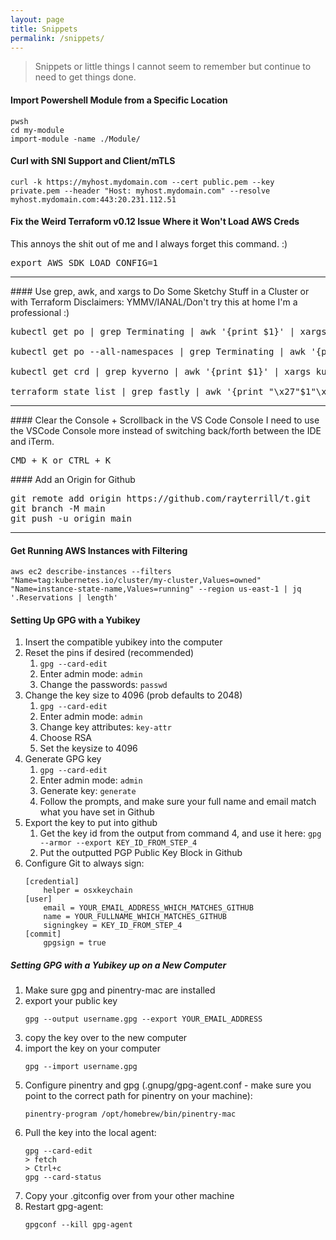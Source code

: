```yaml
---
layout: page
title: Snippets
permalink: /snippets/
---
```


> Snippets or little things I cannot seem to remember but continue to need to get things done.

#### Import Powershell Module from a Specific Location
```
pwsh
cd my-module
import-module -name ./Module/
```
#### Curl with SNI Support and Client/mTLS
```
curl -k https://myhost.mydomain.com --cert public.pem --key private.pem --header "Host: myhost.mydomain.com" --resolve myhost.mydomain.com:443:20.231.112.51
```
#### Fix the Weird Terraform v0.12 Issue Where it Won't Load AWS Creds
This annoys the shit out of me and I always forget this command. :)
<pre class=code>
export AWS_SDK_LOAD_CONFIG=1
</pre>
<hr />
#### Use grep, awk, and xargs to Do Some Sketchy Stuff in a Cluster or with Terraform
Disclaimers: YMMV/IANAL/Don't try this at home I'm a professional :)

<pre class="code">
kubectl get po | grep Terminating | awk '{print $1}' | xargs kubectl delete po --force --grace-period=0

kubectl get po --all-namespaces | grep Terminating | awk '{print $2 " " $1}' | xargs printf 'kubectl delete po %s -n %s --force --grace-period=0\n'

kubectl get crd | grep kyverno | awk '{print $1}' | xargs kubectl delete crd

terraform state list | grep fastly | awk '{print "\x27"$1"\x27"}' | xargs terraform state rm #single quotes around the string
</pre>
<hr />
#### Clear the Console + Scrollback in the VS Code Console
I need to use the VSCode Console more instead of switching back/forth between the IDE and iTerm.
<pre class="code">
<kbd>CMD + K</kbd> or <kbd>CTRL + K</kbd>
</pre>
#### Add an Origin for Github
<pre class="code">
git remote add origin https://github.com/rayterrill/t.git
git branch -M main
git push -u origin main
</pre>
<hr />

#### Get Running AWS Instances with Filtering
```
aws ec2 describe-instances --filters "Name=tag:kubernetes.io/cluster/my-cluster,Values=owned" "Name=instance-state-name,Values=running" --region us-east-1 | jq '.Reservations | length'
```

#### Setting Up GPG with a Yubikey

1. Insert the compatible yubikey into the computer
2. Reset the pins if desired (recommended)
    1. `gpg --card-edit`
    2. Enter admin mode: `admin`
    3. Change the passwords: `passwd`
3. Change the key size to 4096 (prob defaults to 2048)
    1. `gpg --card-edit`
    2. Enter admin mode: `admin`
    3. Change key attributes: `key-attr`
    4. Choose RSA
    5. Set the keysize to 4096
4. Generate GPG key
    1. `gpg --card-edit`
    2. Enter admin mode: `admin`
    3. Generate key: `generate`
    4. Follow the prompts, and make sure your full name and email match what you have set in Github
5. Export the key to put into github
    1. Get the key id from the output from command 4, and use it here: `gpg --armor --export KEY_ID_FROM_STEP_4`
    2. Put the outputted PGP Public Key Block in Github
6. Configure Git to always sign:
    ```
    [credential]
        helper = osxkeychain
    [user]
        email = YOUR_EMAIL_ADDRESS_WHICH_MATCHES_GITHUB
        name = YOUR_FULLNAME_WHICH_MATCHES_GITHUB
        signingkey = KEY_ID_FROM_STEP_4
    [commit]
        gpgsign = true
    ```

##### Setting GPG with a Yubikey up on a New Computer

1. Make sure gpg and pinentry-mac are installed
2. export your public key
   ```
   gpg --output username.gpg --export YOUR_EMAIL_ADDRESS
   ```
3. copy the key over to the new computer
4. import the key on your computer
   ```
   gpg --import username.gpg
   ```
5. Configure pinentry and gpg (.gnupg/gpg-agent.conf - make sure you point to the correct path for pinentry on your machine):
   ```
   pinentry-program /opt/homebrew/bin/pinentry-mac
   ```
6. Pull the key into the local agent:
   ```
   gpg --card-edit
   > fetch
   > Ctrl+c
   gpg --card-status
   ```
6. Copy your .gitconfig over from your other machine
7. Restart gpg-agent:
   ```
   gpgconf --kill gpg-agent
   ```

